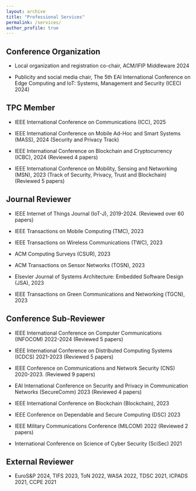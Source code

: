 ```yaml
---
layout: archive
title: "Professional Services"
permalink: /services/
author_profile: true
---
```


## Conference Organization
- Local organization and registration co-chair, ACM/IFIP Middleware 2024
  
- Publicity and social media chair, The 5th EAI International Conference on Edge Computing and IoT: Systems, Management and Security (ICECI 2024)

## TPC Member
- IEEE International Conference on Communications (ICC), 2025
  
- IEEE International Conference on Mobile Ad-Hoc and Smart Systems (MASS), 2024 (Security and Privacy Track)

- IEEE International Conference on Blockchain and Cryptocurrency (ICBC), 2024 (Reviewed 4 papers)

- IEEE International Conference on Mobility, Sensing and Networking (MSN), 2023 (Track of Security, Privacy, Trust and Blockchain) (Reviewed 5 papers)

## Journal Reviewer
- IEEE Internet of Things Journal (IoT-J), 2019-2024. (Reviewed over 60 papers)

- IEEE Transactions on Mobile Computing (TMC), 2023

- IEEE Transactions on Wireless Communications (TWC), 2023

- ACM Computing Surveys (CSUR), 2023

- ACM Transactions on Sensor Networks (TOSN), 2023

- Elsevier Journal of Systems Architecture: Embedded Software Design (JSA), 2023

- IEEE Transactions on Green Communications and Networking (TGCN), 2023

## Conference Sub-Reviewer
- IEEE International Conference on Computer Communications (INFOCOM) 2022-2024 (Reviewed 5 papers)

- IEEE International Conference on Distributed Computing Systems (ICDCS) 2021-2023  (Reviewed 5 papers)

- IEEE Conference on Communications and Network Security (CNS) 2020-2023.  (Reviewed 9 papers)

- EAI International Conference on Security and Privacy in Communication Networks (SecureComm) 2023 (Reviewed 4 papers)

- IEEE International Conference on Blockchain (Blockchain), 2023

- IEEE Conference on Dependable and Secure Computing (DSC) 2023

- IEEE Military Communications Conference (MILCOM) 2022 (Reviewed 2 papers)

- International Conference on Science of Cyber Security (SciSec) 2021

## External Reviewer
- EuroS&P 2024, TIFS 2023, ToN 2022, WASA 2022, TDSC 2021, ICPADS 2021, CCPE 2021
